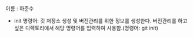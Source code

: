이름 : 하준수
- init 명령어: 깃 저장소 생성 및 버전관리를 위한 정보를 생성한다. 버전관리를 하고 싶은 디렉토리에서 해당 명령어를 입력하여 사용함.(명령어: git init)
